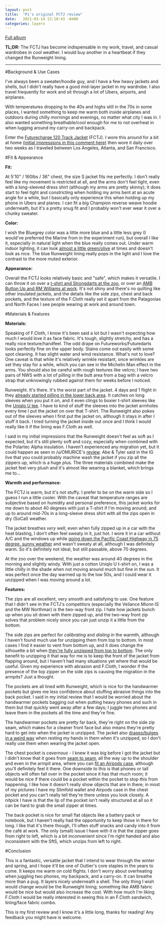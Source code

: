 ```yaml
---
layout: post
title:  "Pi's original FCTJ review"
date:   2021-03-14 13:10:43 -0400
categories: layers
---
```


[Full album](https://imgur.com/a/pnVHj0F)

**TL;DR:** The FCTJ has become indispensable in my work, travel, and casual wardrobes in cool weather. I would buy another in a heartbeat if they changed the Runweight lining.

---

#Background & Use Cases

I've always been a sweater/hoodie guy, and I have a few heavy jackets and shells, but I didn't really have a good mid-layer jacket in my wardrobe. I also travel frequently for work and sit through a lot of Ubers, airports, and airplanes.

With temperatures dropping to the 40s and highs still in the 70s in some places, I wanted something to keep me warm both inside airplanes and outdoors during chilly mornings and evenings, no matter what city I was in. I also wanted something breathable/cool enough for me to not overheat in when lugging around my carry-on and backpack.

Enter the [Futurecharge 120 Track Jacket](https://shop.outlier.nyc/shop/retail/futurecharge-120-track-jacket.html) (FCTJ). I wore this around for a bit at home [(initial impressions in this comment here)](https://www.reddit.com/r/Outlier/comments/dm31fs/gostwyck_alphacore_zipfront_page_is_up/f4yovk9/) then wore it daily over two weeks as I traveled between Los Angeles, Atlanta, and San Francisco.

#Fit & Appearance

**Fit:**

At 5'10" / 160lbs / 36" chest, the size S jacket fits me perfectly.  I don't really feel like my movement is restricted at all, and the arms don't feel tight, even with a long-sleeved dress shirt (although my arms are pretty skinny); it does start to feel tight and constricting when holding my arms bent at an acute angle for a while, but I basically only experience this when holding up my phone in Ubers and planes. I can fit a big Champion reverse weave hoodie underneath, but it's a pretty snug fit and I probably won't ever wear it over a chunky sweater.

**Color:**

 I wish the Bluegrey color was a little more blue and a little less grey (I would've preferred the Marine from in the experiment run), but overall I like it, especially in natural light when the blue really comes out. Under warm indoor lighting, it can look [almost a little green/olive](https://i.imgur.com/ITPkFjy.jpg) at times and doesn't look as nice. The blue Runweight lining really pops in the light and I love the contrast to the more muted exterior.

**Appearance:**

Overall the FCTJ looks relatively basic and "safe", which makes it versatile. I can throw it on over a [t-shirt and Strongdarts at the zoo](https://i.imgur.com/tegZxgy.jpg), or over an [AMB Button Up and RM Williams at work](https://i.imgur.com/mz4cnrQ.jpg). It's not shiny and there's no quilting like other insulated jackets, and the details like the side zips, chest and back pockets, and the texture of the F.Cloth really set it apart from the Patagonias and North Faces I see people wearing at work and around town.

#Materials & Features

**Materials:**

Speaking of F.Cloth, I know it's been said a lot but I wasn't expecting how much I would love it as face fabric. It's tough, slightly stretchy, and has a really nice texture/handfeel. The odd drape on Futureworks/Futuredarts looks perfectly fine on the upper body. Stains come out easily with some spot cleaning. It has slight water and wind resistance. What's not to love? One caveat is that while it's relatively wrinkle resistant, once wrinkles are set they stay for a while, which you can see in the Michelin Man effect in the arms. You should also be careful with rough textures like velcro; I have two pairs of NWS with a lot of pilling in the butt area from a bag with a velcro strap that unknowingly rubbed against them for weeks before I noticed.

Runweight. It's there. It's the worst part of the jacket. 4 days and 1 flight in they [already started pilling in the lower back area](https://i.imgur.com/nvqr4I4.jpg). It catches on long sleeves when you put it on, and it even clings to boxier t-shirt sleeves like the [Uniqlo U tee](https://i.imgur.com/hHtMDTm.jpg). I have to kind of stuff the sleeves into the jacket armholes every time I put the jacket on over that T-shirt. The Runweight also pokes out of the sleeves when I first put the jacket on, although it stays in after I stuff it back. I tried turning the jacket inside out once and I think I would really like it if the lining was F.Cloth as well.

I said in my initial impressions that the Runweight doesn't feel as soft as I expected, but it's still plenty soft and cozy, especially when combined with the Polartec Alpha insulation. I haven't experienced any migration yet, but it could happen as seen in /u/OMURlCE's [review](https://www.reddit.com/r/Outlier/comments/dfksk5/review_exp_130_futurecharge_track_jacket_1_year/). Abe & Tyler said in the IG live that you could probably machine wash the jacket if you zip all the zippers up, which is a huge plus. The three materials combined make the jacket feel very plush and it's almost like wearing a blanket, which brings me to…

**Warmth and performance:**

The FCTJ is warm, but it's not stuffy. I prefer to be on the warm side so I guess I run a little cooler. With the caveat that temperature ranges are subjective based on humidity and personal preference, this jacket works for me down to about 40 degrees with just a T-shirt if I'm moving around, and up to around mid-70s in a long-sleeve dress shirt with all the zips open in dry (SoCal) weather.

The jacket breathes *very* well; even when fully zipped up in a car with the heat blasting, I don't often feel sweaty in it, just hot. I wore it in a car without A/C and the windows up while [going down the Pacific Coast Highway in 75 degree, sunny weather](https://i.imgur.com/S2y7Yf1.jpg) and wasn't sweaty at all, although I was definitely warm. So it's definitely not ideal, but still passable, above 70 degrees.

At the zoo over the weekend, the weather was around 40 degrees in the morning and slightly windy. With just a cotton Uniqlo U t-shirt on, I was a little chilly in the shade when not moving around much but fine in the sun. It was perfect once the day warmed up to the low 50s, and I could wear it unzipped when I was moving around a lot.

**Features:**

The zips are all excellent, very smooth and satisfying to use. One feature that I didn't see in the FCTJ's competitors (especially the Veilance Mionn IS and the MW Northmar) is the two-way front zip. I hate how jackets bunch up when you sit down with them zipped up, and the two-way front zip solves that problem nicely since you can just unzip it a little from the bottom.

The side zips are perfect for *calibrating* and *dialing in* the warmth, although I haven't found much use for unzipping them from top to bottom. In most cases I find it easier to vent from bottom up, and it does change the silhouette a bit when [they're fully unzipped from top to bottom](https://i.imgur.com/0qNubRv.jpg). The only benefit to unzipping it that way for me is to keep the front of the jacket from flapping around, but I haven't had many situations yet where that would be useful. Given my experience with abrasion and F.Cloth, I wonder if the presence of the top zipper on the side zips is causing the migration in the armpits? Just a thought.

The pockets are all lined with Runweight, which is nice for the handwarmer pockets but gives me less confidence about stuffing abrasive things into the back pocket. I said in my initial review that I would be worried about the handwarmer pockets bagging out when putting heavy phones and such in them but that quickly went away after a few days; I juggle two phones and leave them in the pockets all the time and they're fine.

The handwarmer pockets are pretty far back, they're right on the side zip seam, which makes for a cleaner front face but also means they're pretty hard to get into when the jacket is unzipped. The jacket also [drapes/bulges in a weird way](https://i.imgur.com/WDwIsoJ.jpg) when resting my hands in them when it's unzipped, so I don't really use them when wearing the jacket open.

The chest pocket is *cavernous* - I knew it was big before I got the jacket but I didn't know that it goes from [seam to seam](https://i.imgur.com/5FouqFs.jpg), all the way up to the shoulder and even in the armpit area, where you can [fit an Airpods case](https://i.imgur.com/1TUMA7G.jpg), although you'll definitely feel it there. One downside to this is that phones or tall objects will often fall over in the pocket since it has that much room; it would be nice if there could be a pocket within the pocket to stop this from happening. I like how it doesn't really show objects that are in there; in most of my pictures I have my Slimfold wallet and Airpods case in the chest pocket and you can't really tell they're there unless you look closely. A nitpick I have is that the lip of the pocket isn't really structured at all so it can be hard to grab the small zipper at times.

The back pocket is nice for small flat objects like a battery pack or notebook, but I haven't really had the opportunity to keep those in there for long. I like that it's there though, I'll often stuff snacks and candy into it from the café at work. The only (small) issue I have with it is that the zipper goes from right to left, which is a bit inconvenient since I'm right handed and also inconsistent with the SftS, which unzips from left to right.

#Conclusion

This is a fantastic, versatile jacket that I intend to wear through the winter and spring, and I hope it'll be one of Outlier's core staples in the years to come. It keeps me warm on cold flights. I don't worry about overheating when juggling two phones, my backpack, and a carry-on. It can breathe more than a pug. It layers nicely underneath a shell. The only thing I wish would change would be the Runweight lining; something like AMB fabric would be nice but would also increase the cost. With how much I'm liking F.Cloth I would be really interested in seeing this in an F.Cloth sandwich, lining/face fabric combo.

This is my first review and I know it's a little long, thanks for reading! Any feedback you might have is welcome.
